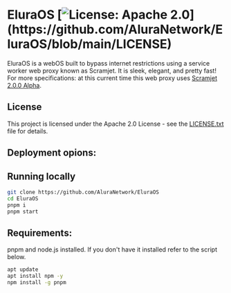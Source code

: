 # EluraOS [![License: Apache 2.0]([https://img.shields.io/badge/License-MIT-yellow.svg](https://img.shields.io/badge/Apache%202.0%20Licence-8A2BE2))](https://github.com/AluraNetwork/EluraOS/blob/main/LICENSE)
EluraOS is a webOS built to bypass internet restrictions using a service worker web proxy known as Scramjet. It is sleek, elegant, and pretty fast!
For more specifications: at this current time this web proxy uses [Scramjet 2.0.0 Alpha](https://github.com/MercuryWorkshop/scramjet/releases/download/latest/mercuryworkshop-scramjet-2.0.0-alpha.tgz).

## License
This project is licensed under the Apache 2.0 License - see the [LICENSE.txt](https://github.com/AluraNetwork/EluraOS/blob/main/LICENSE) file for details.


## Deployment opions:
## Running locally

```sh
git clone https://github.com/AluraNetwork/EluraOS
cd EluraOS
pnpm i
pnpm start
```
## Requirements:
pnpm and node.js installed. If you don't have it installed refer to the script below.

```sh
apt update
apt install npm -y
npm install -g pnpm
```
